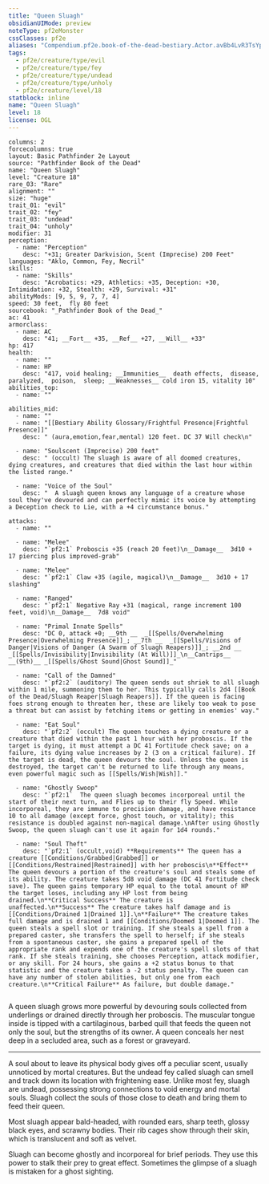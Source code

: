 ```yaml
---
title: "Queen Sluagh"
obsidianUIMode: preview
noteType: pf2eMonster
cssClasses: pf2e
aliases: "Compendium.pf2e.book-of-the-dead-bestiary.Actor.avBb4LvR3TsYpXma" 
tags:
  - pf2e/creature/type/evil
  - pf2e/creature/type/fey
  - pf2e/creature/type/undead
  - pf2e/creature/type/unholy
  - pf2e/creature/level/18
statblock: inline
name: "Queen Sluagh"
level: 18
license: OGL
---
```


```statblock
columns: 2
forcecolumns: true
layout: Basic Pathfinder 2e Layout
source: "Pathfinder Book of the Dead"
name: "Queen Sluagh"
level: "Creature 18"
rare_03: "Rare"
alignment: ""
size: "huge"
trait_01: "evil"
trait_02: "fey"
trait_03: "undead"
trait_04: "unholy"
modifier: 31
perception:
  - name: "Perception"
    desc: "+31; Greater Darkvision, Scent (Imprecise) 200 Feet"
languages: "Aklo, Common, Fey, Necril"
skills:
  - name: "Skills"
    desc: "Acrobatics: +29, Athletics: +35, Deception: +30, Intimidation: +32, Stealth: +29, Survival: +31"
abilityMods: [9, 5, 9, 7, 7, 4]
speed: 30 feet,  fly 80 feet
sourcebook: "_Pathfinder Book of the Dead_"
ac: 41
armorclass:
  - name: AC
    desc: "41; __Fort__ +35, __Ref__ +27, __Will__ +33"
hp: 417
health:
  - name: ""
  - name: HP
    desc: "417, void healing; __Immunities__  death effects,  disease,  paralyzed,  poison,  sleep; __Weaknesses__ cold iron 15, vitality 10"
abilities_top:
  - name: ""

abilities_mid:
  - name: ""
  - name: "[[Bestiary Ability Glossary/Frightful Presence|Frightful Presence]]"
    desc: " (aura,emotion,fear,mental) 120 feet. DC 37 Will check\n"

  - name: "Soulscent (Imprecise) 200 feet"
    desc: " (occult) The sluagh is aware of all doomed creatures, dying creatures, and creatures that died within the last hour within the listed range."

  - name: "Voice of the Soul"
    desc: "  A sluagh queen knows any language of a creature whose soul they've devoured and can perfectly mimic its voice by attempting a Deception check to Lie, with a +4 circumstance bonus."

attacks:
  - name: ""

  - name: "Melee"
    desc: "`pf2:1` Proboscis +35 (reach 20 feet)\n__Damage__  3d10 + 17 piercing plus improved-grab"

  - name: "Melee"
    desc: "`pf2:1` Claw +35 (agile, magical)\n__Damage__  3d10 + 17 slashing"

  - name: "Ranged"
    desc: "`pf2:1` Negative Ray +31 (magical, range increment 100 feet, void)\n__Damage__  7d8 void"

  - name: "Primal Innate Spells"
    desc: "DC 0, attack +0; __9th __  _[[Spells/Overwhelming Presence|Overwhelming Presence]]_; __7th __  _[[Spells/Visions of Danger|Visions of Danger (A Swarm of Sluagh Reapers)]]_; __2nd __  _[[Spells/Invisibility|Invisibility (At Will)]]_\n__Cantrips__  __(9th)__ _[[Spells/Ghost Sound|Ghost Sound]]_"

  - name: "Call of the Damned"
    desc: "`pf2:2` (auditory) The queen sends out shriek to all sluagh within 1 mile, summoning them to her. This typically calls 2d4 [[Book of the Dead/Sluagh Reaper|Sluagh Reapers]]. If the queen is facing foes strong enough to threaten her, these are likely too weak to pose a threat but can assist by fetching items or getting in enemies' way."

  - name: "Eat Soul"
    desc: "`pf2:2` (occult) The queen touches a dying creature or a creature that died within the past 1 hour with her proboscis. If the target is dying, it must attempt a DC 41 Fortitude check save; on a failure, its dying value increases by 2 (3 on a critical failure). If the target is dead, the queen devours the soul. Unless the queen is destroyed, the target can't be returned to life through any means, even powerful magic such as [[Spells/Wish|Wish]]."

  - name: "Ghostly Swoop"
    desc: "`pf2:1`  The queen sluagh becomes incorporeal until the start of their next turn, and Flies up to their fly Speed. While incorporeal, they are immune to precision damage, and have resistance 10 to all damage (except force, ghost touch, or vitality); this resistance is doubled against non-magical damage.\nAfter using Ghostly Swoop, the queen sluagh can't use it again for 1d4 rounds."

  - name: "Soul Theft"
    desc: "`pf2:1` (occult,void) **Requirements** The queen has a creature [[Conditions/Grabbed|Grabbed]] or [[Conditions/Restrained|Restrained]] with her proboscis\n**Effect** The queen devours a portion of the creature's soul and steals some of its ability. The creature takes 5d8 void damage (DC 41 Fortitude check save). The queen gains temporary HP equal to the total amount of HP the target loses, including any HP lost from being drained.\n**Critical Success** The creature is unaffected.\n**Success** The creature takes half damage and is [[Conditions/Drained 1|Drained 1]].\n**Failure** The creature takes full damage and is drained 1 and [[Conditions/Doomed 1|Doomed 1]]. The queen steals a spell slot or training. If she steals a spell from a prepared caster, she transfers the spell to herself; if she steals from a spontaneous caster, she gains a prepared spell of the appropriate rank and expends one of the creature's spell slots of that rank. If she steals training, she chooses Perception, attack modifier, or any skill. For 24 hours, she gains a +2 status bonus to that statistic and the creature takes a -2 status penalty. The queen can have any number of stolen abilities, but only one from each creature.\n**Critical Failure** As failure, but double damage."
 
```



A queen sluagh grows more powerful by devouring souls collected from underlings or drained directly through her proboscis. The muscular tongue inside is tipped with a cartilaginous, barbed quill that feeds the queen not only the soul, but the strengths of its owner. A queen conceals her nest deep in a secluded area, such as a forest or graveyard.

* * *

A soul about to leave its physical body gives off a peculiar scent, usually unnoticed by mortal creatures. But the undead fey called sluagh can smell and track down its location with frightening ease. Unlike most fey, sluagh are undead, possessing strong connections to void energy and mortal souls. Sluagh collect the souls of those close to death and bring them to feed their queen.

Most sluagh appear bald-headed, with rounded ears, sharp teeth, glossy black eyes, and scrawny bodies. Their rib cages show through their skin, which is translucent and soft as velvet.

Sluagh can become ghostly and incorporeal for brief periods. They use this power to stalk their prey to great effect. Sometimes the glimpse of a sluagh is mistaken for a ghost sighting.
